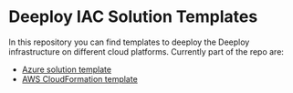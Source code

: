 # Deeploy IAC Solution Templates

In this repository you can find templates to deeploy the Deeploy infrastructure on different cloud platforms. Currently part of the repo are:

* [Azure solution template](./azure/README.md)
* [AWS CloudFormation template](./aws/README.md)